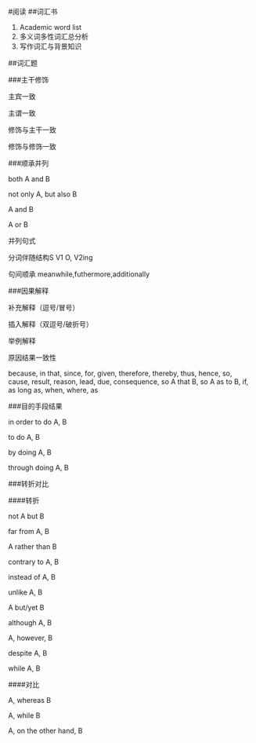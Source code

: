 #阅读
##词汇书
1. Academic word list
2. 多义词多性词汇总分析
3. 写作词汇与背景知识

##词汇题

###主干修饰

主宾一致

主谓一致

修饰与主干一致

修饰与修饰一致

###顺承并列

both A and B

not only A, but also B

A and B

A or B

并列句式

分词伴随结构S V1 O, V2ing

句间顺承 meanwhile,futhermore,additionally

###因果解释

补充解释（逗号/冒号）

插入解释（双逗号/破折号）

举例解释

原因结果一致性

because, in that, since, for, given, therefore, thereby, thus, hence, so, cause, result, reason, lead, due, consequence, so A that B, so A as to B, if, as long as, when, where, as

###目的手段结果

in order to do A, B

to do A, B

by doing A, B

through doing A, B

###转折对比

####转折

not A but B

far from A, B

A rather than B

contrary to A, B

instead of A, B

unlike A, B

A but/yet B

although A, B

A, however, B

despite A, B

while A, B

####对比

A, whereas B

A, while B

A, on the other hand, B


